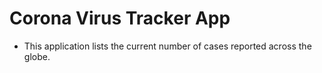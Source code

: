 <h1> Corona Virus Tracker App </h1>
<ul>
  <li>This application lists the current number of cases reported across the globe.</li>
 
</ul>
